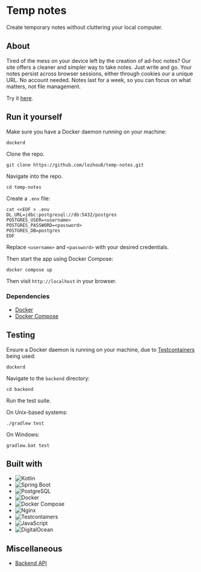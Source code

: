# Temp notes

Create temporary notes without cluttering your local computer.

## About

Tired of the mess on your device left by the creation of ad-hoc notes? Our site offers a cleaner and simpler way to take notes. Just write and go. Your notes persist across browser sessions, either through cookies our a unique URL. No account needed. Notes last for a week, so you can focus on what matters, not file management.

Try it [here](https://tempnotes.me).

## Run it yourself

Make sure you have a Docker daemon running on your machine:

```
dockerd
```

Clone the repo.

```
git clone https://github.com/lezhou8/temp-notes.git
```

Navigate into the repo.

```
cd temp-notes
```

Create a `.env` file:

```
cat <<EOF > .env
DL_URL=jdbc:postgresql://db:5432/postgres
POSTGRES_USER=<username>
POSTGRES_PASSWORD=<password>
POSTGRES_DB=postgres
EOF
```

Replace `<username>` and `<password>` with your desired credentials.

Then start the app using Docker Compose:

```
docker compose up
```

Then visit `http://localhost` in your browser.

### Dependencies

- [Docker](https://www.docker.com/)
- [Docker Compose](https://docs.docker.com/compose/install/)

## Testing

Ensure a Docker daemon is running on your machine, due to [Testcontainers](https://testcontainers.com/) being used:

```
dockerd
```

Navigate to the `backend` directory:

```
cd backend
```

Run the test suite.

On Unix-based systems:

```
./gradlew test
```

On Windows:

```
gradlew.bat test
```

## Built with

* ![Kotlin](https://img.shields.io/badge/Kotlin-7F52FF?style=for-the-badge&logo=kotlin&logoColor=white)
* ![Spring Boot](https://img.shields.io/badge/Spring_Boot-6DB33F?style=for-the-badge&logo=spring-boot&logoColor=white)
* ![PostgreSQL](https://img.shields.io/badge/PostgreSQL-4169E1?style=for-the-badge&logo=postgresql&logoColor=white)
* ![Docker](https://img.shields.io/badge/Docker-2496ED?style=for-the-badge&logo=docker&logoColor=white)
* ![Docker Compose](https://img.shields.io/badge/Docker_Compose-2496ED?style=for-the-badge&logo=docker&logoColor=white)
* ![Nginx](https://img.shields.io/badge/Nginx-009639?style=for-the-badge&logo=nginx&logoColor=white)
* ![Testcontainers](https://img.shields.io/badge/Testcontainers-2F8ACB?style=for-the-badge&logo=docker&logoColor=white)
* ![JavaScript](https://img.shields.io/badge/JavaScript-F7DF1E?style=for-the-badge&logo=javascript&logoColor=black)
* ![DigitalOcean](https://img.shields.io/badge/DigitalOcean-%230167ff.svg?style=for-the-badge&logo=digitalOcean&logoColor=white)

## Miscellaneous

- [Backend API](backend/README.md)
